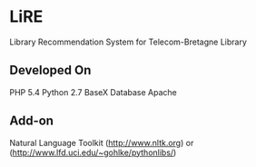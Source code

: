 LiRE
====

Library Recommendation System for Telecom-Bretagne Library

Developed On
------------
PHP 5.4
Python 2.7
BaseX Database
Apache

Add-on
------
Natural Language Toolkit (http://www.nltk.org) or (http://www.lfd.uci.edu/~gohlke/pythonlibs/)

